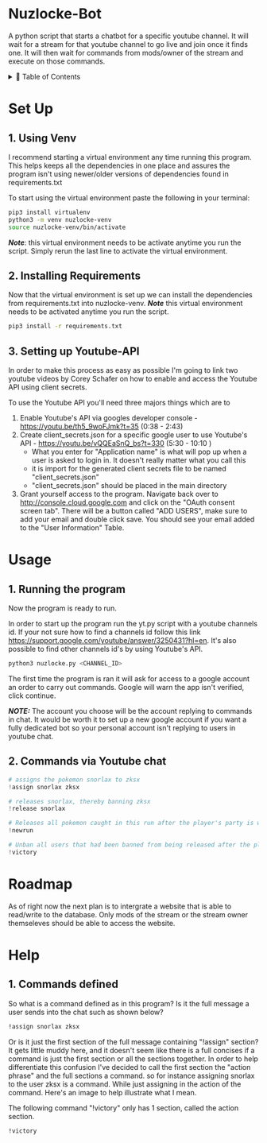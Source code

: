 # Nuzlocke-Bot

A python script that starts a chatbot for a specific youtube channel. It will wait for a stream for that youtube channel to go live and join once it finds one. It will then wait for commands from mods/owner of the stream and execute on those commands.

<!-- TABLE OF CONTENTS -->
<details>
  <summary>🏁 Table of Contents</summary>
  <ol>
    <li><a href="#set-up">Set Up</a></li>
    <ul>
      <li><a href="#1-using-venv">Using Venv</a></li>
      <li><a href="#2-installing-requirements">Installing Requirements</a></li>
      <li><a href="#3-setting-up-youtube-api">Setting up Youtube-API</a></li>
    </ul>
    <li>
      <a href="#usage">Usage</a>
      <ul>
        <li><a href="#1-running-the-program">Running the Program</a></li>
        <li><a href="#2-commands-via-youtube-chat">Commands via Youtube chat</a></li>
      </ul>
    </li>
    <li><a href="#roadmap">Roadmap</a></li>
    <li><a href="#help">Help</a></li>
  </ol>
</details>

# Set Up 

## 1. Using Venv

I recommend starting a virtual environment any time running this program. This helps keeps all the dependencies in one place and assures the program isn't using newer/older versions of dependencies found in requirements.txt

To start using the virtual environment paste the following in your terminal:
```zsh
pip3 install virtualenv
python3 -m venv nuzlocke-venv
source nuzlocke-venv/bin/activate
```
**_Note_**: this virtual environment needs to be activate anytime you run the script. Simply rerun the last line to activate the virtual environment.

## 2. Installing Requirements

Now that the virtual environment is set up we can install the dependencies from requirements.txt into nuzlocke-venv. 
**_Note_** this virtual environment needs to be activated anytime you run the script.
```zsh
pip3 install -r requirements.txt
```

## 3. Setting up Youtube-API
In order to make this process as easy as possible I'm going to link two youtube videos by Corey Schafer on how to enable and access the Youtube API using client secrets.

To use the Youtube API you'll need three majors things which are to 
1. Enable Youtube's API via googles developer console - https://youtu.be/th5_9woFJmk?t=35 (0:38 - 2:43)
2. Create client_secrets.json for a specific google user to use Youtube's API - https://youtu.be/vQQEaSnQ_bs?t=330 (5:30 - 10:10 )
    - What you enter for "Application name" is what will pop up when a user is asked to login in. It doesn't really matter what you call this
    - it is import for the generated client secrets file to be named "client_secrets.json"
    - "client_secrets.json" should be placed in the main directory
 3. Grant yourself access to the program. Navigate back over to http://console.cloud.google.com and click on the "OAuth consent screen tab". There will be a button called "ADD USERS", make sure to add your email and double click save. You should see your email added to the "User Information" Table.

# Usage

## 1. Running the program

Now the program is ready to run.

In order to start up the program run the yt.py script with a youtube channels id. If your not sure how to find a channels id follow this link https://support.google.com/youtube/answer/3250431?hl=en. It's also possible to find other channels id's by using Youtube's API.

```zsh
python3 nuzlocke.py <CHANNEL_ID>
```
 
The first time the program is ran it will ask for access to a google account an order to carry out commands. Google will warn the app isn't verified, click continue.

_**NOTE:**_ The account you choose will be the account replying to commands in chat. It would be worth it to set up a new google account if you want a fully dedicated bot so your personal account isn't replying to users in youtube chat.

## 2. Commands via Youtube chat
```python
# assigns the pokemon snorlax to zksx
!assign snorlax zksx

# releases snorlax, thereby banning zksx
!release snorlax

# Releases all pokemon caught in this run after the player's party is wiped.
!newrun

# Unban all users that had been banned from being released after the player wins the game.
!victory
```

# Roadmap 

As of right now the next plan is to intergrate a website that is able to read/write to the database. Only mods of the stream or the stream owner themseleves should be able to access the website.

# Help

## 1. Commands defined

So what is a command defined as in this program? Is it the full message a user sends into the chat such as shown below?
```zsh 
!assign snorlax zksx
```

Or is it just the first section of the full message containing "!assign" section? It gets little muddy here, and it doesn't seem like there is a full concises if a command is just the first section or all the sections together. In order to help differentiate this confusion I've decided to call the first section the "action phrase" and the full sections a command. so for instance assigning snorlax to the user zksx is a command. While just assigning in the action of the command. Here's an image to help illustrate what I mean.

The following command "!victory" only has 1 section, called the action section. 
```zsh
!victory
```
